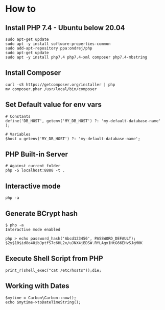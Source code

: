 # How to

## Install PHP 7.4 - Ubuntu below 20.04

```text
sudo apt-get update
sudo apt -y install software-properties-common
sudo add-apt-repository ppa:ondrej/php
sudo apt-get update
sudo apt -y install php7.4 php7.4-xml composer php7.4-mbstring
```

## Install Composer

```text
curl -sS https://getcomposer.org/installer | php
mv composer.phar /usr/local/bin/composer
```

## Set Default value for env vars

```text
# Constants
define('DB_HOST', getenv('MY_DB_HOST') ?: 'my-default-database-name' );

# Variables
$host = getenv('MY_DB_HOST') ?: 'my-default-database-name';
```

## PHP Built-in Server

```text
# Against current folder
php -S localhost:8888 -t .
```

## Interactive mode

```text
php -a
```

## Generate BCrypt hash

```text
$ php -a
Interactive mode enabled

php > echo password_hash('Abcd123456', PASSWORD_DEFAULT);
$2y$10$id8o48ibJptfS7c6HL2x/uJNX4jBDSW.RYLAgx1HtG66EHvSJgM0K

```

## Execute Shell Script from PHP

```text
print_r(shell_exec("cat /etc/hosts"));die;
```

## Working with Dates

```text
$mytime = Carbon\Carbon::now();
echo $mytime->toDateTimeString();
```

